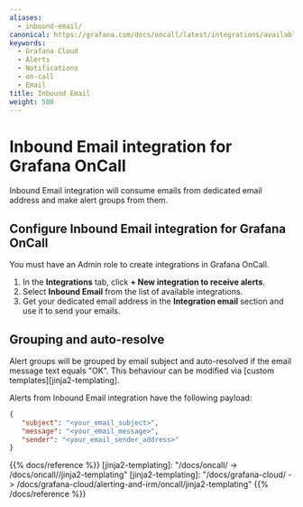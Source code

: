 ```yaml
---
aliases:
  - inbound-email/
canonical: https://grafana.com/docs/oncall/latest/integrations/available-integrations/configure-inbound-email/
keywords:
  - Grafana Cloud
  - Alerts
  - Notifications
  - on-call
  - Email
title: Inbound Email
weight: 500
---
```


# Inbound Email integration for Grafana OnCall

Inbound Email integration will consume emails from dedicated email address and make alert groups from them.

## Configure Inbound Email integration for Grafana OnCall

You must have an Admin role to create integrations in Grafana OnCall.

1. In the **Integrations** tab, click **+ New integration to receive alerts**.
2. Select **Inbound Email** from the list of available integrations.
3. Get your dedicated email address in the **Integration email** section and use it to send your emails.

## Grouping and auto-resolve

Alert groups will be grouped by email subject and auto-resolved if the email message text equals "OK".
 This behaviour can be modified via [custom templates][jinja2-templating].

Alerts from Inbound Email integration have the following payload:

```json
{
   "subject": "<your_email_subject>",
   "message": "<your_email_message>",
   "sender": "<your_email_sender_address>"
}
```

{{% docs/reference %}}
[jinja2-templating]: "/docs/oncall/ -> /docs/oncall/<ONCALL VERSION>/jinja2-templating"
[jinja2-templating]: "/docs/grafana-cloud/ -> /docs/grafana-cloud/alerting-and-irm/oncall/jinja2-templating"
{{% /docs/reference %}}
